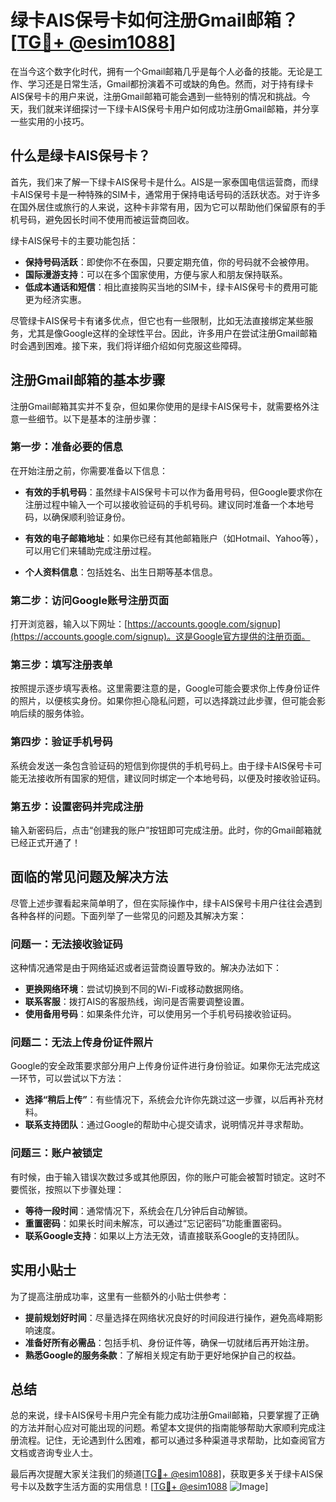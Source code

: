 # 绿卡AIS保号卡如何注册Gmail邮箱？[[TG💪+ @esim1088](https://t.me/s/esim1088)]

在当今这个数字化时代，拥有一个Gmail邮箱几乎是每个人必备的技能。无论是工作、学习还是日常生活，Gmail都扮演着不可或缺的角色。然而，对于持有绿卡AIS保号卡的用户来说，注册Gmail邮箱可能会遇到一些特别的情况和挑战。今天，我们就来详细探讨一下绿卡AIS保号卡用户如何成功注册Gmail邮箱，并分享一些实用的小技巧。

## 什么是绿卡AIS保号卡？

首先，我们来了解一下绿卡AIS保号卡是什么。AIS是一家泰国电信运营商，而绿卡AIS保号卡是一种特殊的SIM卡，通常用于保持电话号码的活跃状态。对于许多在国外居住或旅行的人来说，这种卡非常有用，因为它可以帮助他们保留原有的手机号码，避免因长时间不使用而被运营商回收。

绿卡AIS保号卡的主要功能包括：

- **保持号码活跃**：即使你不在泰国，只要定期充值，你的号码就不会被停用。
- **国际漫游支持**：可以在多个国家使用，方便与家人和朋友保持联系。
- **低成本通话和短信**：相比直接购买当地的SIM卡，绿卡AIS保号卡的费用可能更为经济实惠。

尽管绿卡AIS保号卡有诸多优点，但它也有一些限制，比如无法直接绑定某些服务，尤其是像Google这样的全球性平台。因此，许多用户在尝试注册Gmail邮箱时会遇到困难。接下来，我们将详细介绍如何克服这些障碍。

## 注册Gmail邮箱的基本步骤

注册Gmail邮箱其实并不复杂，但如果你使用的是绿卡AIS保号卡，就需要格外注意一些细节。以下是基本的注册步骤：

### 第一步：准备必要的信息

在开始注册之前，你需要准备以下信息：

- **有效的手机号码**：虽然绿卡AIS保号卡可以作为备用号码，但Google要求你在注册过程中输入一个可以接收验证码的手机号码。建议同时准备一个本地号码，以确保顺利验证身份。
  
- **有效的电子邮箱地址**：如果你已经有其他邮箱账户（如Hotmail、Yahoo等），可以用它们来辅助完成注册过程。

- **个人资料信息**：包括姓名、出生日期等基本信息。

### 第二步：访问Google账号注册页面

打开浏览器，输入以下网址：[https://accounts.google.com/signup](https://accounts.google.com/signup)。这是Google官方提供的注册页面。

### 第三步：填写注册表单

按照提示逐步填写表格。这里需要注意的是，Google可能会要求你上传身份证件的照片，以便核实身份。如果你担心隐私问题，可以选择跳过此步骤，但可能会影响后续的服务体验。

### 第四步：验证手机号码

系统会发送一条包含验证码的短信到你提供的手机号码上。由于绿卡AIS保号卡可能无法接收所有国家的短信，建议同时绑定一个本地号码，以便及时接收验证码。

### 第五步：设置密码并完成注册

输入新密码后，点击“创建我的账户”按钮即可完成注册。此时，你的Gmail邮箱就已经正式开通了！

## 面临的常见问题及解决方法

尽管上述步骤看起来简单明了，但在实际操作中，绿卡AIS保号卡用户往往会遇到各种各样的问题。下面列举了一些常见的问题及其解决方案：

### 问题一：无法接收验证码

这种情况通常是由于网络延迟或者运营商设置导致的。解决办法如下：

- **更换网络环境**：尝试切换到不同的Wi-Fi或移动数据网络。
- **联系客服**：拨打AIS的客服热线，询问是否需要调整设置。
- **使用备用号码**：如果条件允许，可以使用另一个手机号码接收验证码。

### 问题二：无法上传身份证件照片

Google的安全政策要求部分用户上传身份证件进行身份验证。如果你无法完成这一环节，可以尝试以下方法：

- **选择“稍后上传”**：有些情况下，系统会允许你先跳过这一步骤，以后再补充材料。
- **联系支持团队**：通过Google的帮助中心提交请求，说明情况并寻求帮助。

### 问题三：账户被锁定

有时候，由于输入错误次数过多或其他原因，你的账户可能会被暂时锁定。这时不要慌张，按照以下步骤处理：

- **等待一段时间**：通常情况下，系统会在几分钟后自动解锁。
- **重置密码**：如果长时间未解冻，可以通过“忘记密码”功能重置密码。
- **联系Google支持**：如果以上方法无效，请直接联系Google的支持团队。

## 实用小贴士

为了提高注册成功率，这里有一些额外的小贴士供参考：

- **提前规划好时间**：尽量选择在网络状况良好的时间段进行操作，避免高峰期影响速度。
- **准备好所有必需品**：包括手机、身份证件等，确保一切就绪后再开始注册。
- **熟悉Google的服务条款**：了解相关规定有助于更好地保护自己的权益。

## 总结

总的来说，绿卡AIS保号卡用户完全有能力成功注册Gmail邮箱，只要掌握了正确的方法并耐心应对可能出现的问题。希望本文提供的指南能够帮助大家顺利完成注册流程。记住，无论遇到什么困难，都可以通过多种渠道寻求帮助，比如查阅官方文档或咨询专业人士。

最后再次提醒大家关注我们的频道[[TG💪+ @esim1088](https://t.me/s/esim1088)]，获取更多关于绿卡AIS保号卡以及数字生活方面的实用信息！[[TG💪+ @esim1088](https://t.me/s/esim1088) ![Image](https://i.postimg.cc/4NQfJmqS/Snipaste-2025-05-13-00-14-12.png)]